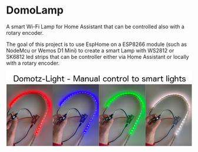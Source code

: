 # DomoLamp
A smart Wi-Fi Lamp for Home Assistant that can be controlled also with a rotary encoder.

The goal of this project is to use EspHome on a ESP8266 module (such as NodeMcu or Wemos D1 Mini) to create a smart Lamp with WS2812 or SK6812 led strips that can be controller either via Home Assistant or locally with a rotary encoder.


![Domotz-Light banner](/images/Domotz-light_banner.jpg)
